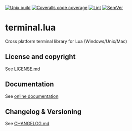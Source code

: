 [![Unix build](https://img.shields.io/github/actions/workflow/status/lunarmodules/terminal.lua/unix_build.yml?branch=main&label=Unix%20build&logo=linux)](https://github.com/lunarmodules/terminal.lua/actions/workflows/unix_build.yml)
[![Coveralls code coverage](https://img.shields.io/coveralls/github/lunarmodules/terminal.lua?logo=coveralls)](https://coveralls.io/github/lunarmodules/terminal.lua)
[![Lint](https://github.com/lunarmodules/terminal.lua/workflows/Lint/badge.svg)](https://github.com/lunarmodules/terminal.lua/actions/workflows/lint.yml)
[![SemVer](https://img.shields.io/github/v/tag/lunarmodules/terminal.lua?color=brightgreen&label=SemVer&logo=semver&sort=semver)](CHANGELOG.md)

# terminal.lua

Cross platform terminal library for Lua (Windows/Unix/Mac)

## License and copyright

See [LICENSE.md](LICENSE.md)

## Documentation

See [online documentation](https://lunarmodules.github.io/terminal.lua/)

## Changelog & Versioning

See [CHANGELOG.md](CHANGELOG.md)
